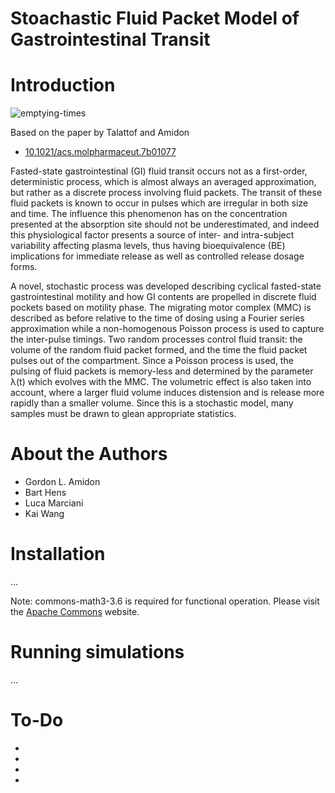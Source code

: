 # Stoachastic Fluid Packet Model of Gastrointestinal Transit

# Introduction

![emptying-times](https://pubs.acs.org/appl/literatum/publisher/achs/journals/content/mpohbp/2018/mpohbp.2018.15.issue-6/acs.molpharmaceut.7b01077/20180529/images/medium/mp-2017-01077a_0009.gif)

Based on the paper by Talattof and Amidon
- [10.1021/acs.molpharmaceut.7b01077](https://pubs.acs.org/doi/abs/10.1021/acs.molpharmaceut.7b01077)

Fasted-state gastrointestinal (GI) fluid transit occurs not as a first-order, deterministic process, which is almost always an averaged approximation, but rather as a discrete process involving fluid packets. The transit of these fluid packets is known to occur in pulses which are irregular in both size and time. The influence this phenomenon has on the concentration presented at the absorption site should not be underestimated, and indeed this physiological factor presents a source of inter- and intra-subject variability affecting plasma levels, thus having bioequivalence (BE) implications for immediate release as well as controlled release dosage forms.

A novel, stochastic process was developed describing cyclical fasted-state gastrointestinal motility and how GI contents are propelled in discrete fluid pockets based on motility phase. The migrating motor complex (MMC) is described as before relative to the time of dosing using a Fourier series approximation while a non-homogenous Poisson process is used to capture the inter-pulse timings. Two random processes control fluid transit: the volume of the random fluid packet formed, and the time the fluid packet pulses out of the compartment. Since a Poisson process is used, the pulsing of fluid packets is memory-less and determined by the parameter λ(t) which evolves with the MMC. The volumetric effect is also taken into account, where a larger fluid volume induces distension and is release more rapidly than a smaller volume. Since this is a stochastic model, many samples must be drawn to glean appropriate statistics.

# About the Authors

- Gordon L. Amidon
- Bart Hens
- Luca Marciani
- Kai Wang

# Installation

...

Note: commons-math3-3.6 is required for functional operation. Please visit the [Apache Commons](http://commons.apache.org/) website.

# Running simulations

...


# To-Do

- 
-
-
-